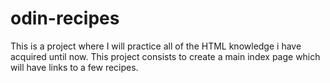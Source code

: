 # odin-recipes
This is a project where I will practice all of the HTML knowledge i have acquired until now.
This project consists to create a main index page which will have links to a few recipes.
